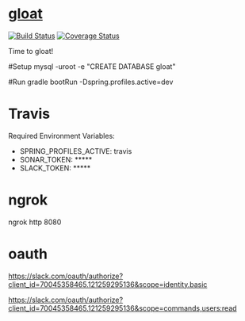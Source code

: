 # [gloat](https://vandiedakaf.github.io/)

[![Build Status](https://travis-ci.org/vandiedakaf/gloat.svg?branch=master)](https://travis-ci.org/vandiedakaf/gloat) [![Coverage Status](https://coveralls.io/repos/github/vandiedakaf/gloat/badge.svg)](https://coveralls.io/github/vandiedakaf/gloat)

Time to gloat!

#Setup
mysql -uroot -e "CREATE DATABASE gloat"

#Run
gradle bootRun -Dspring.profiles.active=dev

# Travis
Required Environment Variables:
* SPRING_PROFILES_ACTIVE: travis
* SONAR_TOKEN: *****
* SLACK_TOKEN: *****

# ngrok
ngrok http 8080

# oauth
https://slack.com/oauth/authorize?client_id=70045358465.121259295136&scope=identity.basic

https://slack.com/oauth/authorize?client_id=70045358465.121259295136&scope=commands,users:read
